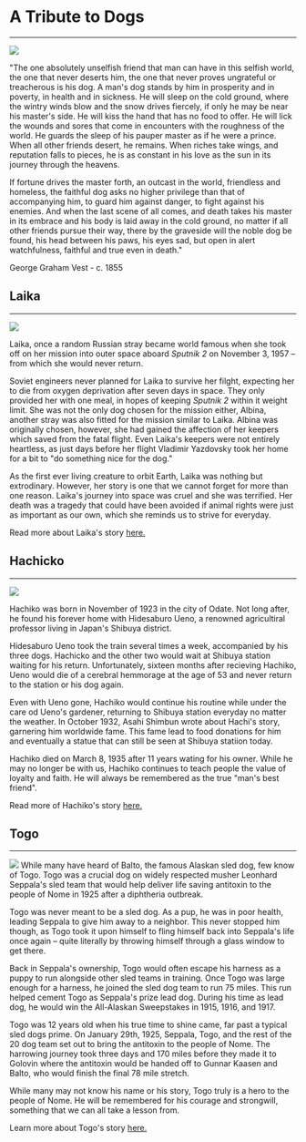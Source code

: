 # A Tribute to Dogs
****

<img src= "https://rarehistoricalphotos.com/wp-content/uploads/2024/03/famous-dogs-from-history.jpg">

"The one absolutely unselfish friend that man can have in this selfish world, the one that never deserts him, the one that never proves ungrateful or treacherous is his dog. A man's dog stands by him in prosperity and in poverty, in health and in sickness. He will sleep on the cold ground, where the wintry winds blow and the snow drives fiercely, if only he may be near his master's side. He will kiss the hand that has no food to offer. He will lick the wounds and sores that come in encounters with the roughness of the world. He guards the sleep of his pauper master as if he were a prince. When all other friends desert, he remains. When riches take wings, and reputation falls to pieces, he is as constant in his love as the sun in its journey through the heavens.

If fortune drives the master forth, an outcast in the world, friendless and homeless, the faithful dog asks no higher privilege than that of accompanying him, to guard him against danger, to fight against his enemies. And when the last scene of all comes, and death takes his master in its embrace and his body is laid away in the cold ground, no matter if all other friends pursue their way, there by the graveside will the noble dog be found, his head between his paws, his eyes sad, but open in alert watchfulness, faithful and true even in death."

George Graham Vest - c. 1855

## Laika
****
<img src= "https://th-thumbnailer.cdn-si-edu.com/uylxR2L5kRWDI4VXhRnyfYkowhA=/fit-in/1072x0/filters:focal(617x240:618x241)/https://tf-cmsv2-smithsonianmag-media.s3.amazonaws.com/filer/97/20/9720e246-d482-439b-a7a3-a5ad143d154d/web11867-2011h.jpg">

Laika, once a random Russian stray became world famous when she took off on her mission into outer space aboard *Sputnik 2* on November 3, 1957 – from which she would never return. 

Soviet engineers never planned for Laika to survive her filght, expecting her to die from oxygen deprivation after seven days in space. They only provided her with one meal, in hopes of keeping *Sputnik 2* within it weight limit. She was not the only dog chosen for the mission either, Albina, another stray was also fitted for the mission similar to Laika. Albina was originally chosen, however, she had gained the affection of her keepers which saved from the fatal flight. Even Laika's keepers were not entirely heartless, as just days before her flight Vladimir Yazdovsky took her home for a bit to "do something nice for the dog." 

As the first ever living creature to orbit Earth, Laika was nothing but extrodinary. However, her story is one that we cannot forget for more than one reason. Laika's journey into space was cruel and she was terrified. Her death was a tragedy that could have been avoided if animal rights were just as important as our own, which she reminds us to strive for everyday.

Read more about Laika's story [here.](https://www.smithsonianmag.com/smithsonian-institution/sad-story-laika-space-dog-and-her-one-way-trip-orbit-1-180968728/)


## Hachicko
****
<img src= "https://ichef.bbci.co.uk/news/1536/cpsprodpb/31DC/production/_129346721_gettyimages-1354477395.jpg.webp">

Hachiko was born in November of 1923 in the city of Odate. Not long after, he found his forever home with Hidesaburo Ueno, a renowned agricultiral professor living in Japan's Shibuya district.  

Hidesaburo Ueno took the train several times a week, accompanied by his three dogs. Hachicko and the other two would wait at Shibuya station waiting for his return. Unfortunately, sixteen months after recieving Hachiko, Ueno would die of a cerebral hemmorage at the age of 53 and never return to the station or his dog again.  

Even with Ueno gone, Hachiko would continue his routine while under the care od Ueno's gardener, returning to Shibuya station everyday no matter the weather. In October 1932, Asahi Shimbun wrote about Hachi's story, garnering him worldwide fame. This fame lead to food donations for him and eventually a statue that can still be seen at Shibuya statiion today. 

Hachiko died on March 8, 1935 after 11 years wating for his owner. While he may no longer be with us, Hachiko continues to teach people the value of loyalty and faith. He will always be remembered as the true "man's best friend".

Read more of Hachiko's story [here.](https://www.bbc.com/news/world-asia-65259426)

## Togo
****
<img src= "https://www.akc.org/wp-content/uploads/2020/03/Togo-in-Front-of-Team-circa-1925-1.jpg">
While many have heard of Balto, the famous Alaskan sled dog, few know of Togo. Togo was a crucial dog on widely respected musher Leonhard Seppala's sled team that would help deliver life saving antitoxin to the people of Nome in 1925 after a diphtheria outbreak.  

Togo was never meant to be a sled dog. As a pup, he was in poor health, leading Seppala to give him away to a neighbor. This never stopped him though, as Togo took it upon himself to fling himself back into Seppala's life once again – quite literally by throwing himself through a glass window to get there. 

Back in Seppala's ownership, Togo would often escape his harness as a puppy to run alongside other sled teams in training. Once Togo was large enough for a harness, he joined the sled dog team to run 75 miles. This run helped cement Togo as Seppala's prize lead dog. During his time as lead dog, he would win the All-Alaskan Sweepstakes in 1915, 1916, and 1917.  

Togo was 12 years old when his true time to shine came, far past a typical sled dogs prime. On January 29th, 1925, Seppala, Togo, and the rest of the 20 dog team set out to bring the antitoxin to the people of Nome. The harrowing journey took three days and 170 miles before they made it to Golovin where the antitoxin would be handed off to Gunnar Kaasen and Balto, who would finish the final 78 mile stretch.  

While many may not know his name or his story, Togo truly is a hero to the people of Nome. He will be remembered for his courage and strongwill, something that we can all take a lesson from. 

Learn more about Togo's story [here.](https://www.akc.org/expert-advice/news/togo-siberian-husky-sled-dog-hero-of-1925/)